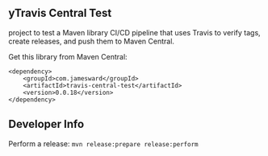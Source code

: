 yTravis Central Test
-------------------

 project to test a Maven library CI/CD pipeline that uses Travis to verify tags, create releases, and push them to Maven Central.

Get this library from Maven Central:
```
<dependency>
    <groupId>com.jamesward</groupId>
    <artifactId>travis-central-test</artifactId>
    <version>0.0.18</version>
</dependency>
```

## Developer Info

Perform a release: `mvn release:prepare release:perform`
